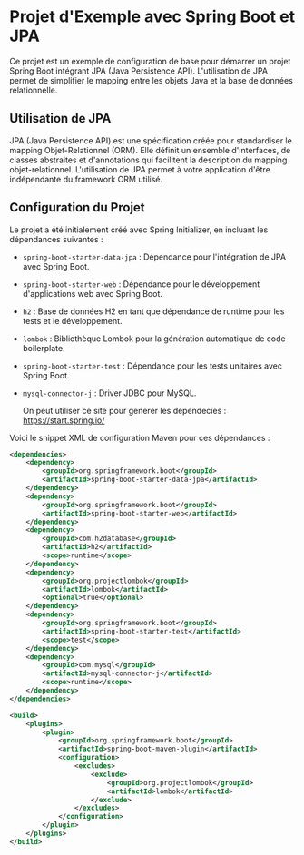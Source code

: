 # Projet d'Exemple avec Spring Boot et JPA

Ce projet est un exemple de configuration de base pour démarrer un projet Spring Boot intégrant JPA (Java Persistence API). L'utilisation de JPA permet de simplifier le mapping entre les objets Java et la base de données relationnelle.

## Utilisation de JPA

JPA (Java Persistence API) est une spécification créée pour standardiser le mapping Objet-Relationnel (ORM). Elle définit un ensemble d'interfaces, de classes abstraites et d'annotations qui facilitent la description du mapping objet-relationnel. L'utilisation de JPA permet à votre application d'être indépendante du framework ORM utilisé.

## Configuration du Projet

Le projet a été initialement créé avec Spring Initializer, en incluant les dépendances suivantes :

- `spring-boot-starter-data-jpa` : Dépendance pour l'intégration de JPA avec Spring Boot.
- `spring-boot-starter-web` : Dépendance pour le développement d'applications web avec Spring Boot.
- `h2` : Base de données H2 en tant que dépendance de runtime pour les tests et le développement.
- `lombok` : Bibliothèque Lombok pour la génération automatique de code boilerplate.
- `spring-boot-starter-test` : Dépendance pour les tests unitaires avec Spring Boot.
- `mysql-connector-j` : Driver JDBC pour MySQL.

  On peut utiliser ce site pour generer les dependecies : https://start.spring.io/

Voici le snippet XML de configuration Maven pour ces dépendances :

```xml
<dependencies>
    <dependency>
        <groupId>org.springframework.boot</groupId>
        <artifactId>spring-boot-starter-data-jpa</artifactId>
    </dependency>
    <dependency>
        <groupId>org.springframework.boot</groupId>
        <artifactId>spring-boot-starter-web</artifactId>
    </dependency>
    <dependency>
        <groupId>com.h2database</groupId>
        <artifactId>h2</artifactId>
        <scope>runtime</scope>
    </dependency>
    <dependency>
        <groupId>org.projectlombok</groupId>
        <artifactId>lombok</artifactId>
        <optional>true</optional>
    </dependency>
    <dependency>
        <groupId>org.springframework.boot</groupId>
        <artifactId>spring-boot-starter-test</artifactId>
        <scope>test</scope>
    </dependency>
    <dependency>
        <groupId>com.mysql</groupId>
        <artifactId>mysql-connector-j</artifactId>
        <scope>runtime</scope>
    </dependency>
</dependencies>

<build>
    <plugins>
        <plugin>
            <groupId>org.springframework.boot</groupId>
            <artifactId>spring-boot-maven-plugin</artifactId>
            <configuration>
                <excludes>
                    <exclude>
                        <groupId>org.projectlombok</groupId>
                        <artifactId>lombok</artifactId>
                    </exclude>
                </excludes>
            </configuration>
        </plugin>
    </plugins>
</build>
```
